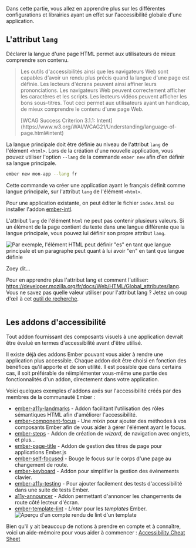 Dans cette partie, vous allez en apprendre plus sur les différentes configurations et librairies ayant un effet sur l'accessibilité globale d'une application.

## L'attribut `lang`

Déclarer la langue d'une page HTML permet aux utilisateurs de mieux comprendre son contenu.

> Les outils d'accessibilités ainsi que les navigateurs Web sont capables d'avoir un rendu plus précis quand la langue d'une page est définie. Les lecteurs d'écrans peuvent ainsi affiner leurs prononciations. Les navigateurs Web peuvent correctement afficher les caractères et les scripts. Les lecteurs vidéos peuvent afficher les bons sous-titres. Tout ceci permet aux utilisateurs ayant un handicap, de mieux comprendre le contenu d'une page Web.
> <!-- spell ignore -->[WCAG Success Criterion 3.1.1: Intent](https://www.w3.org/WAI/WCAG21/Understanding/language-of-page.html#intent)

La langue principale doit être définie au niveau de l'attribut `lang` de l'élément `<html>`. Lors de la création d'une nouvelle application, vous pouvez utiliser l'option `--lang` de la commande `ember new` afin d'en définir sa langue principale.

```bash
ember new mon-app --lang fr
```

Cette commande va créer une application ayant le français définit comme langue principale, sur l'attribut `lang` de l'élément `<html>`.

Pour une application existante, on peut éditer le fichier `index.html` ou installer l'addon [ember-intl](https://github.com/ember-intl/ember-intl).

L'attribut `lang` de l'élément `html` ne peut pas contenir plusieurs valeurs. Si un élément de la page contient du texte dans une langue différente que la langue principale, vous pouvez lui définir son propre attribut `lang`.

![Par exemple, l'élément HTML peut définir "es" en tant que langue principale et un paragraphe peut quant à lui avoir "en" en tant que langue définie](/images/accessibility/application-considerations/lang.png)

<div class="cta">
  <div class="cta-note">
    <div class="cta-note-body">
      <div class="cta-note-heading">Zoey dit...</div>
      <div class="cta-note-message">
        <p>
        Pour en apprendre plus l'attribut lang et comment l'utiliser: <a href="https://developer.mozilla.org/fr/docs/Web/HTML/Global_attributes/lang">https://developer.mozilla.org/fr/docs/Web/HTML/Global_attributes/lang</a>. Vous ne savez pas quelle valeur utiliser pour l'attribut lang ? Jetez un coup d'œil à cet <a href="https://r12a.github.io/app-subtags/">outil de recherche</a>.
        </p>
      </div>
    </div>
    <img src="/images/mascots/zoey.png" role="presentation" alt="">
  </div>
</div>

## Les addons d'accessibilité

Tout addon fournissant des composants visuels à une application devrait être évalué en termes d'accessibilité avant d'être utilisé.

Il existe déjà des addons Ember pouvant vous aider à rendre une application plus accessible.
Chaque addon doit être choisi en fonction des bénéfices qu'il apporte et de son utilité. Il est possible que dans certains cas, il soit préférable de réimplémenter vous-même une partie des fonctionnalités d'un addon, directement dans votre application.

Voici quelques exemples d'addons axés sur l'accessibilité créés par des membres de la communauté Ember&nbsp;:

- [ember-a11y-landmarks](https://github.com/ember-a11y/ember-a11y-landmarks) - Addon facilitant l'utilisation des rôles sémantiques HTML afin d'améliorer l'accessibilité.
- [ember-component-focus](https://github.com/ember-a11y/ember-component-focus) - Une _mixin_ pour ajouter des méthodes à vos composants Ember afin de vous aider à gérer l'élément ayant le focus.
- [ember-steps](https://github.com/rwjblue/ember-steps) - Addon de création de _wizard_, de navigation avec onglets, et plus...
- [ember-page-title](https://github.com/tim-evans/ember-page-title) - Addon de gestion des titres de page pour applications Ember.js
- [ember-self-focused](https://github.com/linkedin/self-focused/tree/master/packages/ember-self-focused) - Bouge le focus sur le corps d'une page au changement de route.
- [ember-keyboard](https://github.com/patience-tema-baron/ember-keyboard) - Addon pour simplifier la gestion des événements clavier.
- [ember-a11y-testing](https://github.com/ember-a11y/ember-a11y-testing) - Pour ajouter facilement des tests d'accessibilité dans une suite de tests Ember.
- [a11y-announcer](https://github.com/ember-a11y/a11y-announcer) - Addon permettant d'annoncer les changements de route côté lecteur d'écran.
- [ember-template-lint](https://github.com/ember-template-lint/ember-template-lint) - _Linter_ pour les _templates_ Ember.
  ![Aperçu d'un compte rendu de _lint_ d'un _template_](/images/accessibility/application-considerations/template-lint.png)

<!-- spell ignore -->
Bien qu'il y ait beaucoup de notions à prendre en compte et à connaître, voici un aide-mémoire pour vous aider à commencer&nbsp;: [Accessibility Cheat Sheet](https://moritzgiessmann.de/accessibility-cheatsheet/)
